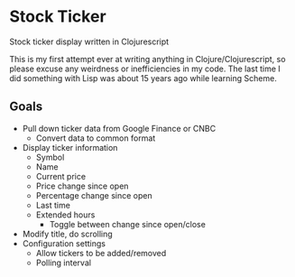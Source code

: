 Stock Ticker
============

Stock ticker display written in Clojurescript

This is my first attempt ever at writing anything in Clojure/Clojurescript, so please excuse any weirdness or inefficiencies in my code. The last time I did something with Lisp was about 15 years ago while learning Scheme.

Goals
-----
- Pull down ticker data from Google Finance or CNBC
    - Convert data to common format
- Display ticker information
    - Symbol
    - Name
    - Current price
    - Price change since open
    - Percentage change since open
    - Last time
    - Extended hours
        - Toggle between change since open/close
- Modify title, do scrolling
- Configuration settings
    - Allow tickers to be added/removed
    - Polling interval
